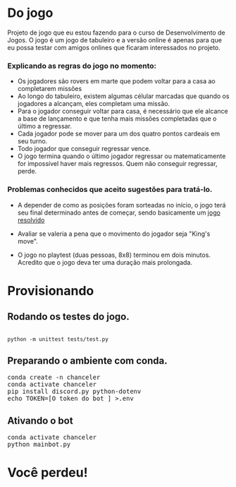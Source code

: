 # Do jogo

Projeto de jogo que eu estou fazendo para o curso de Desenvolvimento de Jogos. O jogo é um jogo de tabuleiro e a versão online é apenas para que eu possa testar com amigos onlines que ficaram interessados no projeto.

### Explicando as regras do jogo no momento:

- Os jogadores são rovers em marte que podem voltar para a casa ao completarem missões
- Ao longo do tabuleiro, existem algumas célular marcadas que quando os jogadores a alcançam, eles completam uma missão.
- Para o jogador conseguir voltar para casa, é necessário que ele alcance a base de lançamento e que tenha mais missões completadas que o último a regressar.
- Cada jogador pode se mover para um dos quatro pontos cardeais em seu turno.
- Todo jogador que conseguir regressar vence.
- O jogo termina quando o último jogador regressar ou matematicamente for impossível haver mais regressos. Quem não conseguir regressar, perde.

### Problemas conhecidos que aceito sugestões para tratá-lo.

- A depender de como as posições foram sorteadas no início, o jogo terá seu final determinado antes de começar, sendo basicamente um [jogo resolvido](https://en.wikipedia.org/wiki/Solved_game)

- Avaliar se valeria a pena que o movimento do jogador seja "King's move".

- O jogo no playtest (duas pessoas, 8x8) terminou em dois minutos. Acredito que o jogo deva ter uma duração mais prolongada.

# Provisionando

## Rodando os testes do jogo.

<code>
python -m unittest tests/test.py
</code>

## Preparando o ambiente com conda.

<pre>
conda create -n chanceler
conda activate chanceler
pip install discord.py python-dotenv
echo TOKEN=[O token do bot ] >.env
</pre>

## Ativando o bot

<pre>
conda activate chanceler
python mainbot.py
</pre>

# Você perdeu!
